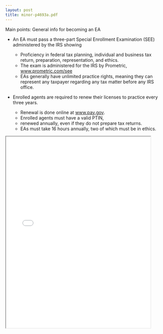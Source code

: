 ```yaml
---
layout: post
title: minor-p4693a.pdf
--- 
```


Main points: General info for becoming an EA

- An EA must pass a three-part Special Enrollment Examination (SEE) administered by the IRS showing
  - Proficiency in federal tax planning, individual and business tax return, preparation, representation, and ethics.
  - The exam is administered for the IRS by Prometric, www.prometric.com/see
  - EAs generally have unlimited practice rights, meaning they can represent any taxpayer regarding any tax matter before any IRS office.

- Enrolled agents are required to renew their licenses to practice every three years.
  - Renewal is done online at www.pay.gov.
  - Enrolled agents must have a valid PTIN,
  - renewed annually, even if they do not prepare tax returns.
  - EAs must take 16 hours annually, two of which must be in ethics.

<div class="pdf-container">
    <iframe src="/irs.ea/assets/general/minor-p4693a.pdf#zoom=FitH" height="600" width="90%" allowFullScreen="true">
    </iframe>
</div>
